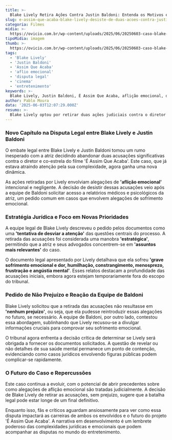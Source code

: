```yaml
---
title: >-
  Blake Lively Retira Ações Contra Justin Baldoni: Entenda os Motivos e Implicações
slug: e-assim-que-acaba-blake-lively-desiste-de-duas-acoes-contra-justin-baldoni
categoria: Filmes
midia: >-
  https://ovicio.com.br/wp-content/uploads/2025/06/20250603-caso-blake-lively-vs-justin-baldoni.webp
tipoMidia: imagem
thumb: >-
  https://ovicio.com.br/wp-content/uploads/2025/06/20250603-caso-blake-lively-vs-justin-baldoni.webp
tags:
  - 'Blake Lively'
  - 'Justin Baldoni'
  - 'Assim Que Acaba'
  - 'aflio emocional'
  - 'disputa legal'
  - 'cinema'
  - 'entretenimento'
keywords: >-
  Blake Lively, Justin Baldoni, É Assim Que Acaba, aflição emocional, disputa legal, cinema, entretenimento
author: Pablo Moura
data: '2025-06-03T12:07:29.000Z'
resumo: >-
  Blake Lively optou por retirar duas ações judiciais contra o diretor Justin Baldoni, em um movimento considerado estratégico por sua equipe jurídica. A atriz busca evitar prejuízos ao desistir das acusações, mas o caso ainda traz questões complexas à tona.
---
```


### Novo Capítulo na Disputa Legal entre Blake Lively e Justin Baldoni

O embate legal entre Blake Lively e Justin Baldoni tomou um rumo inesperado com a atriz decidindo abandonar duas acusações significativas contra o diretor e co-estrela do filme 'É Assim Que Acaba'. Este caso, que já estava atraindo atenção pela sua complexidade, agora ganha uma nova dinâmica.

As ações retiradas por Lively envolviam alegações de **'aflição emocional'** intencional e negligente. A decisão de desistir dessas acusações veio após a equipe de Baldoni solicitar acesso a relatórios médicos e psicológicos da atriz, um pedido comum em casos que envolvem alegações de sofrimento emocional.

### Estratégia Jurídica e Foco em Novas Prioridades

A equipe legal de Blake Lively descreveu o pedido pelos documentos como uma **'tentativa de desviar a atenção'** das questões centrais do processo. A retirada das acusações foi considerada uma manobra **'estratégica'**, permitindo que a atriz e seus advogados concentrem-se em **'assuntos mais relevantes'** do caso.

O documento legal apresentado por Lively detalhava que ela sofreu **'grave sofrimento emocional e dor, humilhação, constrangimento, menosprezo, frustração e angústia mental'**. Esses relatos destacam a profundidade das acusações iniciais, embora agora estejam temporariamente fora do escopo do tribunal.

### Pedido de Não Prejuízo e Reação da Equipe de Baldoni

Blake Lively solicitou que a retirada das acusações não resultasse em **'nenhum prejuízo'**, ou seja, que ela pudesse reintroduzir essas alegações no futuro, se necessário. A equipe de Baldoni, por outro lado, contestou essa abordagem, sublinhando que Lively recusou-se a divulgar informações cruciais para comprovar seu sofrimento emocional.

O tribunal agora enfrenta a decisão crítica de determinar se Lively será obrigada a fornecer os documentos solicitados. A questão de revelar ou não detalhes de sua saúde mental permanece um ponto de contenção, evidenciando como casos jurídicos envolvendo figuras públicas podem complicar-se rapidamente.

### O Futuro do Caso e Repercussões

Este caso continua a evoluir, com o potencial de abrir precedentes sobre como alegações de aflição emocional são tratadas judicialmente. A decisão de Blake Lively de retirar as acusações, sem prejuízo, sugere que a batalha legal pode estar longe de um final definitivo.

Enquanto isso, fãs e críticos aguardam ansiosamente para ver como essa disputa impactará as carreiras de ambos os envolvidos e o futuro do projeto 'É Assim Que Acaba'. A narrativa em desenvolvimento é um lembrete poderoso das complexidades jurídicas e emocionais que podem acompanhar as disputas no mundo do entretenimento.